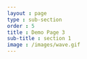 ```yaml
---
layout : page
type : sub-section
order : 5 
title : Demo Page 3
sub-title : section 1
image : /images/wave.gif
---
```


